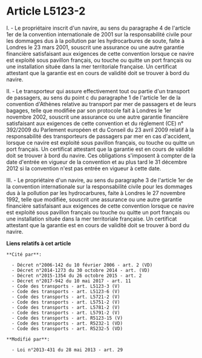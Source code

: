 # Article L5123-2

I. - Le propriétaire inscrit d'un navire, au sens du paragraphe 4 de l'article 1er de la convention internationale de 2001
sur la responsabilité civile pour les dommages dus à la pollution par les hydrocarbures de soute, faite à Londres le 23 mars
2001, souscrit une assurance ou une autre garantie financière satisfaisant aux exigences de cette convention lorsque ce
navire est exploité sous pavillon français, ou touche ou quitte un port français ou une installation située dans la mer
territoriale française. Un certificat attestant que la garantie est en cours de validité doit se trouver à bord du navire. 

II. - Le transporteur qui assure effectivement tout ou partie d'un transport de passagers, au sens du point c du paragraphe 1
de l'article 1er de la convention d'Athènes relative au transport par mer de passagers et de leurs bagages, telle que
modifiée par son protocole fait à Londres le 1er novembre 2002, souscrit une assurance ou une autre garantie financière
satisfaisant aux exigences de cette convention et du règlement (CE) n° 392/2009 du Parlement européen et du Conseil du 23
avril 2009 relatif à la responsabilité des transporteurs de passagers par mer en cas d'accident, lorsque ce navire est
exploité sous pavillon français, ou touche ou quitte un port français. Un certificat attestant que la garantie est en cours
de validité doit se trouver à bord du navire. Ces obligations s'imposent à compter de la date d'entrée en vigueur de la
convention et au plus tard le 31 décembre 2012 si la convention n'est pas entrée en vigueur à cette date. 

III. - Le propriétaire d'un navire, au sens du paragraphe 3 de l'article 1er de la convention internationale sur la
responsabilité civile pour les dommages dus à la pollution par les hydrocarbures, faite à Londres le 27 novembre 1992, telle
que modifiée, souscrit une assurance ou une autre garantie financière satisfaisant aux exigences de cette convention lorsque
ce navire est exploité sous pavillon français ou touche ou quitte un port français ou une installation située dans la mer
territoriale française. Un certificat attestant que la garantie est en cours de validité doit se trouver à bord du navire.

**Liens relatifs à cet article**

	**Cité par**:

	  - Décret n°2006-142 du 10 février 2006 - art. 2 (VD)
	  - Décret n°2014-1273 du 30 octobre 2014 - art. (VD)
	  - Décret n°2015-1354 du 26 octobre 2015 - art. 2
	  - Décret n°2017-942 du 10 mai 2017 - art. 11
	  - Code des transports - art. L5123-3 (V)
	  - Code des transports - art. L5123-6 (V)
	  - Code des transports - art. L5721-2 (V)
	  - Code des transports - art. L5751-2 (V)
	  - Code des transports - art. L5781-2 (V)
	  - Code des transports - art. L5791-2 (V)
	  - Code des transports - art. R5123-15 (V)
	  - Code des transports - art. R5232-1 (VD)
	  - Code des transports - art. R5232-5 (VD)

	**Modifié par**:

	  - Loi n°2013-431 du 28 mai 2013 - art. 29
